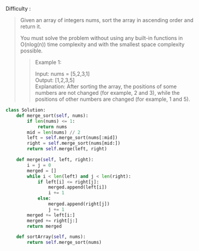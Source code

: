 Difficulty : 

>Given an array of integers nums, sort the array in ascending order and return it.  
>
>You must solve the problem without using any built-in functions in O(nlog(n)) time complexity and with the smallest space complexity possible.
>
>>Example 1:  
>>  
>>Input: nums = [5,2,3,1]  
>>Output: [1,2,3,5]  
>>Explanation: After sorting the array, the positions of some numbers are not changed (for example, 2 and 3), while the positions of other numbers are changed (for example, 1 and 5).

```python
class Solution:
    def merge_sort(self, nums):
        if len(nums) <= 1:
            return nums
        mid = len(nums) // 2
        left = self.merge_sort(nums[:mid])
        right = self.merge_sort(nums[mid:])
        return self.merge(left, right)

    def merge(self, left, right):
        i = j = 0
        merged = []
        while i < len(left) and j < len(right):
            if left[i] <= right[j]:
                merged.append(left[i])
                i += 1
            else:
                merged.append(right[j])
                j += 1
        merged += left[i:]
        merged += right[j:]
        return merged

    def sortArray(self, nums):
        return self.merge_sort(nums)
```        
